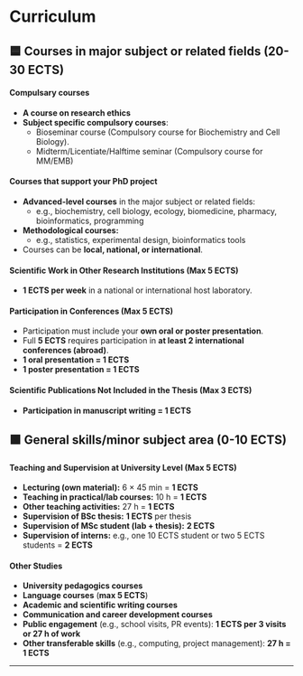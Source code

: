 # Curriculum

## 🟦 Courses in major subject or related fields (20-30 ECTS)

#### Compulsary courses
- **A course on research ethics**
- **Subject specific compulsory courses**:
  - Bioseminar course (Compulsory course for Biochemistry and Cell Biology).
  - Midterm/Licentiate/Halftime seminar (Compulsory course for MM/EMB)

#### Courses that support your PhD project
- **Advanced-level courses** in the major subject or related fields:
  - e.g., biochemistry, cell biology, ecology, biomedicine, pharmacy, bioinformatics, programming
- **Methodological courses:**
  - e.g., statistics, experimental design, bioinformatics tools
- Courses can be **local, national, or international**.

#### Scientific Work in Other Research Institutions (Max 5 ECTS)
- **1 ECTS per week** in a national or international host laboratory.

#### Participation in Conferences (Max 5 ECTS)
- Participation must include your **own oral or poster presentation**.
- Full **5 ECTS** requires participation in **at least 2 international conferences (abroad)**.
- **1 oral presentation = 1 ECTS**
- **1 poster presentation = 1 ECTS**

#### Scientific Publications Not Included in the Thesis (Max 3 ECTS)
- **Participation in manuscript writing = 1 ECTS**

## 🟩 General skills/minor subject area (0-10 ECTS)

#### Teaching and Supervision at University Level (Max 5 ECTS)
- **Lecturing (own material):** 6 × 45 min = **1 ECTS**
- **Teaching in practical/lab courses:** 10 h = **1 ECTS**
- **Other teaching activities:** 27 h = **1 ECTS**
- **Supervision of BSc thesis:** **1 ECTS** per thesis
- **Supervision of MSc student (lab + thesis):** **2 ECTS**
- **Supervision of interns:** e.g., one 10 ECTS student or two 5 ECTS students = **2 ECTS**

#### Other Studies
- **University pedagogics courses**
- **Language courses** (**max 5 ECTS**)
- **Academic and scientific writing courses**
- **Communication and career development courses**
- **Public engagement** (e.g., school visits, PR events): **1 ECTS per 3 visits or 27 h of work**
- **Other transferable skills** (e.g., computing, project management): **27 h = 1 ECTS**
---
